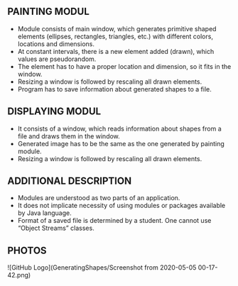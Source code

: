 ## **PAINTING MODUL**

  * Module consists of main window, which generates primitive shaped elements (ellipses, rectangles, triangles, etc.) with            different colors, locations and dimensions.
  * At constant intervals, there is a new element added (drawn), which values are pseudorandom. 
  * The element has to have a proper location and dimension, so it fits in the window.
  * Resizing a window is followed by rescaling all drawn elements.
  * Program has to save information about generated shapes to a file.
  
## **DISPLAYING MODUL**

  * It consists of a window, which reads information about shapes from a file and draws them in the window. 
  * Generated image has to be the same as the one generated by painting module.
  * Resizing a window is followed by rescaling all drawn elements.

## **ADDITIONAL DESCRIPTION**

  * Modules are understood as two parts of an application. 
  * It does not implicate necessity of using modules or packages available by Java language.
  * Format of a saved file is determined by a student. One cannot use “Object Streams” classes.

## **PHOTOS**

 ![GitHub Logo](GeneratingShapes/Screenshot from 2020-05-05 00-17-42.png)
